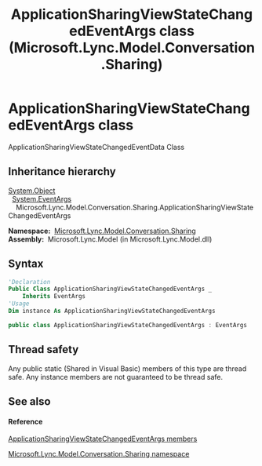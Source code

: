 ﻿---
title: ApplicationSharingViewStateChangedEventArgs class (Microsoft.Lync.Model.Conversation.Sharing)
TOCTitle: ApplicationSharingViewStateChangedEventArgs class
ms:assetid: T:Microsoft.Lync.Model.Conversation.Sharing.ApplicationSharingViewStateChangedEventArgs_DI_3_UC_OCS14MrefLyncWPF
ms:mtpsurl: https://msdn.microsoft.com/en-us/library/microsoft.lync.model.conversation.sharing.applicationsharingviewstatechangedeventargs_di_3_uc_ocs14mreflyncwpf(v=office.15)
ms:contentKeyID: 56371020
ms.date: 07/28/2014
mtps_version: v=office.15
f1_keywords:
- Microsoft.Lync.Model.Conversation.Sharing.ApplicationSharingViewStateChangedEventArgs
dev_langs:
- CSharp
- JScript
- VB
- other
---

# ApplicationSharingViewStateChangedEventArgs class

ApplicationSharingViewStateChangedEventData Class

## Inheritance hierarchy

[System.Object](http://msdn2.microsoft.com/en-us/library/e5kfa45b)  
  [System.EventArgs](http://msdn2.microsoft.com/en-us/library/118wxtk3)  
    Microsoft.Lync.Model.Conversation.Sharing.ApplicationSharingViewStateChangedEventArgs  

**Namespace:**  [Microsoft.Lync.Model.Conversation.Sharing](microsoft-lync-model-conversation-sharing-namespace_2.md)  
**Assembly:**  Microsoft.Lync.Model (in Microsoft.Lync.Model.dll)

## Syntax

``` vb
'Declaration
Public Class ApplicationSharingViewStateChangedEventArgs _
    Inherits EventArgs
'Usage
Dim instance As ApplicationSharingViewStateChangedEventArgs
```

``` csharp
public class ApplicationSharingViewStateChangedEventArgs : EventArgs
```

## Thread safety

Any public static (Shared in Visual Basic) members of this type are thread safe. Any instance members are not guaranteed to be thread safe.

## See also

#### Reference

[ApplicationSharingViewStateChangedEventArgs members](applicationsharingviewstatechangedeventargs-members-microsoft-lync-model-conversation-sharing_2.md)

[Microsoft.Lync.Model.Conversation.Sharing namespace](microsoft-lync-model-conversation-sharing-namespace_2.md)

